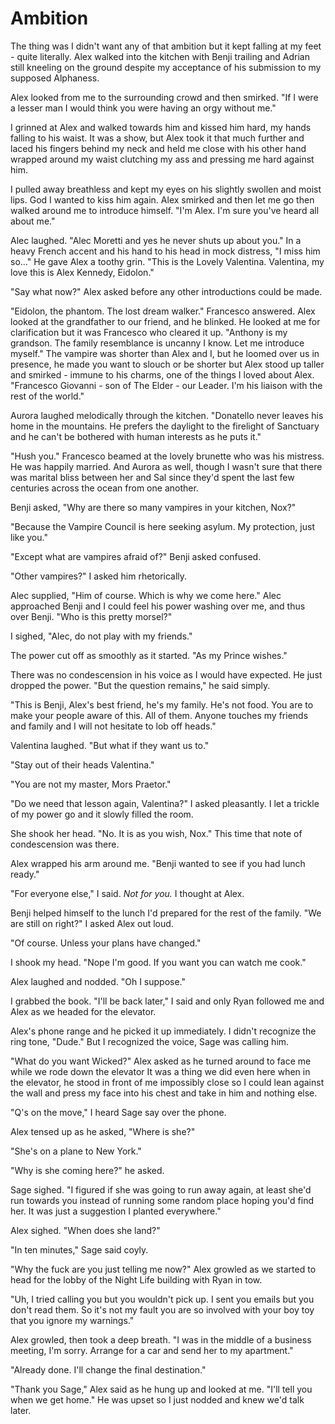 # Ambition

The thing was I didn't want any of that ambition but it kept falling at my feet - quite literally. Alex walked into the kitchen with Benji trailing and Adrian still kneeling on the ground despite my acceptance of his submission to my supposed Alphaness.

Alex looked from me to the surrounding crowd and then smirked. "If I were a lesser man I would think you were having an orgy without me."

I grinned at Alex and walked towards him and kissed him hard, my hands falling to his waist. It was a show, but Alex took it that much further and laced his fingers behind my neck and held me close with his other hand wrapped around my waist clutching my ass and pressing me hard against him.

I pulled away breathless and kept my eyes on his slightly swollen and moist lips. God I wanted to kiss him again. Alex smirked and then let me go then walked around me to introduce himself. "I'm Alex. I'm sure you've heard all about me."

Alec laughed. "Alec Moretti and yes he never shuts up about you." In a heavy French accent and his hand to his head in mock distress, "I miss him so..."  He gave Alex a toothy grin. "This is the Lovely Valentina.  Valentina, my love this is Alex Kennedy, Eidolon."

"Say what now?" Alex asked before any other introductions could be made.

"Eidolon, the phantom. The lost dream walker." Francesco answered. Alex looked at the grandfather to our friend, and he blinked. He looked at me for clarification but it was Francesco who cleared it up. "Anthony is my grandson. The family resemblance is uncanny I know. Let me introduce myself."  The vampire was shorter than Alex and I, but he loomed over us in presence, he made you want to slouch or be shorter but Alex stood up taller and smirked - immune to his charms, one of the things I loved about Alex. "Francesco Giovanni - son of The Elder - our Leader. I'm his liaison with the rest of the world."

Aurora laughed melodically through the kitchen. "Donatello never leaves his home in the mountains. He prefers the daylight to the firelight of Sanctuary and he can't be bothered with human interests as he puts it."

"Hush you." Francesco beamed at the lovely brunette who was his mistress. He was happily married. And Aurora as well, though I wasn't sure that there was marital bliss between her and Sal since they'd spent the last few centuries across the ocean from one another.

Benji asked, "Why are there so many vampires in your kitchen, Nox?"

"Because the Vampire Council is here seeking asylum. My protection, just like you."

"Except what are vampires afraid of?" Benji asked confused.

"Other vampires?" I asked him rhetorically.

Alec supplied, "Him of course. Which is why we come here." Alec approached Benji and I could feel his power washing over me, and thus over Benji. "Who is this pretty morsel?"

I sighed, "Alec, do not play with my friends."

The power cut off as smoothly as it started. "As my Prince wishes."

There was no condescension in his voice as I would have expected. He just dropped the power. "But the question remains," he said simply.

"This is Benji, Alex's best friend, he's my family. He's not food. You are to make your people aware of this. All of them. Anyone touches my friends and family and I will not hesitate to lob off heads."

Valentina laughed. "But what if they want us to."

"Stay out of their heads Valentina."

"You are not my master, Mors Praetor."

"Do we need that lesson again, Valentina?" I asked pleasantly. I let a trickle of my power go and it slowly filled the room.

She shook her head. "No. It is as you wish, Nox." This time that note of condescension was there.

Alex wrapped his arm around me. "Benji wanted to see if you had lunch ready."

"For everyone else," I said.  _Not for you._ I thought at Alex.

Benji helped himself to the lunch I'd prepared for the rest of the family. "We are still on right?" I asked Alex out loud.

"Of course. Unless your plans have changed."

I shook my head. "Nope I'm good. If you want you can watch me cook."

Alex laughed and nodded. "Oh I suppose."

I grabbed the book. "I'll be back later," I said and only Ryan followed me and Alex as we headed for the elevator.

Alex's phone range and he picked it up immediately. I didn't recognize the ring tone, "Dude." But I recognized the voice, Sage was calling him.

"What do you want Wicked?" Alex asked as he turned around to face me while we rode down the elevator  It was a thing we did even here when in the elevator, he stood in front of me impossibly close so I could lean against the wall and press my face into his chest and take in him and nothing else.

"Q's on the move," I heard Sage say over the phone.

Alex tensed up as he asked, "Where is she?"

"She's on a plane to New York."

"Why is she coming here?" he asked. 

Sage sighed. "I figured if she was going to run away again, at least she'd run towards you instead of running some random place hoping you'd find her. It was just a suggestion I planted everywhere."

Alex sighed. "When does she land?"

"In ten minutes," Sage said coyly.

"Why the fuck are you just telling me now?" Alex growled as we started to head for the lobby of the Night Life building with Ryan in tow.

"Uh, I tried calling you but you wouldn't pick up. I sent you emails but you don't read them. So it's not my fault you are so involved with your boy toy that you ignore my warnings."

Alex growled, then took a deep breath. "I was in the middle of a business meeting, I'm sorry. Arrange for a car and send her to my apartment."

"Already done. I'll change the final destination."

"Thank you Sage," Alex said as he hung up and looked at me. "I'll tell you when we get home." He was upset so I just nodded and knew we'd talk later.


